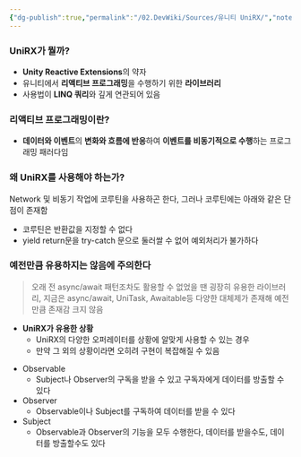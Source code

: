 ```yaml
---
{"dg-publish":true,"permalink":"/02.DevWiki/Sources/유니티 UniRX/","noteIcon":"","created":"2024-10-13T18:55:36.000+09:00","updated":"2025-07-19T22:58:36.987+09:00"}
---
```


### UniRX가 뭘까?
- **Unity Reactive Extensions**의 약자
- 유니티에서 **리액티브 프로그래밍**을 수행하기 위한 **라이브러리**
- 사용법이 **LINQ 쿼리**와 깊게 연관되어 있음

### 리액티브 프로그래밍이란?
- **데이터와 이벤트**의 **변화와 흐름에 반응**하여 **이벤트를 비동기적으로 수행**하는 프로그래밍 패러다임

### 왜 UniRX를 사용해야 하는가?
Network 및 비동기 작업에 코루틴을 사용하곤 한다, 그러나 코루틴에는 아래와 같은 단점이 존재함

- 코루틴은 반환값을 지정할 수 없다
- yield return문을 try-catch 문으로 둘러쌀 수 없어 예외처리가 불가하다

### 예전만큼 유용하지는 않음에 주의한다
> 오래 전 async/await 패턴조차도 활용할 수 없었을 땐 굉장히 유용한 라이브러리, 지금은 async/await, UniTask, Awaitable등 다양한 대체제가 존재해 예전만큼 존재감 크지 않음

- **UniRX가 유용한 상황**
    - UniRX의 다양한 오퍼레이터를 상황에 알맞게 사용할 수 있는 경우
    - 만약 그 외의 상황이라면 오히려 구현이 복잡해질 수 있음

* Observable
	* Subject나 Observer의 구독을 받을 수 있고 구독자에게 데이터를 방출할 수 있다
* Observer
	* Observable이나 Subject를 구독하여 데이터를 받을 수 있다
* Subject
	* Observable과 Observer의 기능을 모두 수행한다, 데이터를 받을수도, 데이터를 방출할수도 있다